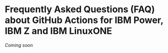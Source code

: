 # Frequently Asked Questions (FAQ) about GitHub Actions for IBM Power, IBM Z and IBM LinuxONE

*Coming soon*
